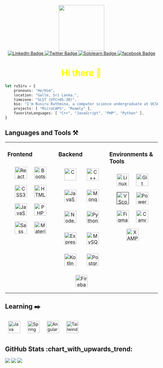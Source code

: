 <!-- ### Hi there 👋 -->

<div id="header" align="center">
<!--   <img src="https://media.giphy.com/media/M9gbBd9nbDrOTu1Mqx/giphy.gif" width="100"/> -->
  <img src="https://media.giphy.com/media/zhYSVCirREeIZtONCI/giphy.gif" width="150"/>
<!--   <img src="https://media.giphy.com/media/2bvcIZuvnBkWxb68Bx/giphy.gif" width="150"/> -->
</div>

<div id="badges"  align="center">
<!--     <a href="your-youtube-URL">
    <img src="https://img.shields.io/badge/YouTube-red?style=for-the-badge&logo=youtube&logoColor=white" alt="Youtube Badge"/>
  </a> -->
  <a href="https://www.linkedin.com/in/ru5iru">
    <img src="https://img.shields.io/badge/LinkedIn-blue?style=for-the-badge&logo=linkedin&logoColor=white" alt="LinkedIn Badge"/>
  </a>
  <a href="https://twitter.com/ru5iru" target="_blank">
    <img src="https://img.shields.io/badge/Twitter-black?style=for-the-badge&logo=x&logoColor=white" alt="Twitter Badge"/>
  </a>
  <a href="https://www.sololearn.com/profile/21588952" target="_blank">
    <img src="https://img.shields.io/badge/-Sololearn-8252dd?style=for-the-badge&logo=Sololearn&logoColor=white" alt="Sololearn Badge"/>
  </a>
  <a href="https://www.facebook.com/ru5iru/" target="_blank">
    <img src="https://img.shields.io/badge/facebook-blue?style=for-the-badge&logo=facebook&logoColor=white" alt="facebook Badge"/>
  </a>
</div>

<div id="header" align="center">
  <h1 style="color: yellow;">
    Hi there 👋
<!--     <img src="https://media.giphy.com/media/hvRJCLFzcasrR4ia7z/giphy.gif" width="30px"/> -->
</h1>
</div>

```typescript
let ru5iru = {
    pronouns: "He/Him",
    location: "Galle, Sri Lanka.",
    timezone: "SLST (UTC+05:30)",
    bio: "I'm Rusiru Rathmina, a computer science undergraduate at UCSC 👨‍💻 🕵️",
    projects: [ "MicroCAPS", "Roamly" ],
    favoriteLanguages: [ "C++", "JavaScript", "PHP", "Python" ],
}
```

## Languages and Tools :hammer_and_pick:

<table><tr><td valign="top" width="33%">

### Frontend

<div align="center">  
  <a href="https://reactjs.org/" target="_blank"><img style="margin: 10px" src="https://profilinator.rishav.dev/skills-assets/react-original-wordmark.svg" alt="React" height="40" /></a>  
  <a href="https://getbootstrap.com/docs/3.4/javascript/" target="_blank"><img style="margin: 10px" src="https://profilinator.rishav.dev/skills-assets/bootstrap-plain.svg" alt="Bootstrap" height="40" /></a>  
  <a href="https://www.w3schools.com/css/" target="_blank"><img style="margin: 10px" src="https://profilinator.rishav.dev/skills-assets/css3-original-wordmark.svg" alt="CSS3" height="40" /></a>  
  <a href="https://en.wikipedia.org/wiki/HTML5" target="_blank"><img style="margin: 10px" src="https://profilinator.rishav.dev/skills-assets/html5-original-wordmark.svg" alt="HTML5" height="40" /></a>
  <a href="https://www.javascript.com/" target="_blank"><img style="margin: 10px" src="https://profilinator.rishav.dev/skills-assets/javascript-original.svg" alt="JavaScript" height="40" /></a> 
  <a href="https://www.php.net/" target="_blank"><img style="margin: 10px" src="https://profilinator.rishav.dev/skills-assets/php-original.svg" alt="PHP" height="40" /></a>   
  <a href="https://sass-lang.com/" target="_blank"><img style="margin: 10px" src="https://profilinator.rishav.dev/skills-assets/sass-original.svg" alt="Sass" height="40" /></a>
<!-- <a href="https://www.chartjs.org/" target="_blank"><img style="margin: 10px" src="https://profilinator.rishav.dev/skills-assets/logo-title.svg" alt="Chart.js" height="40" /></a> -->
  <!-- <a href="https://angular.io/" target="_blank"><img style="margin: 10px" src="https://profilinator.rishav.dev/skills-assets/angularjs-original.svg" alt="Angular" height="40" /></a>   -->
  <a href="https://mui.com/" target="_blank"><img style="margin: 10px" src="https://profilinator.rishav.dev/skills-assets/mui.png" alt="Material UI" height="40" /></a>  
  <!-- <a href="https://chakra-ui.com/" target="_blank"><img style="margin: 10px" src="https://profilinator.rishav.dev/skills-assets/chakraui.png" alt="Chakra UI" height="40" /></a>   -->  
  <!-- <a href="https://wordpress.com/" target="_blank"><img style="margin: 10px" src="https://profilinator.rishav.dev/skills-assets/wordpress.png" alt="WordPress" height="40" /></a> -->
</div>

</td><td valign="top" width="33%">

### Backend

<div align="center">  
  <a href="https://www.cprogramming.com/" target="_blank"><img style="margin: 15px" src="https://profilinator.rishav.dev/skills-assets/c-original.svg" alt="C" height="40" /></a>
  <a href="https://www.cplusplus.com/" target="_blank"><img style="margin: 15px" src="https://profilinator.rishav.dev/skills-assets/cplusplus-original.svg" alt="C++" height="40" /></a>  
  <a href="https://www.javascript.com/" target="_blank"><img style="margin: 15px" src="https://profilinator.rishav.dev/skills-assets/javascript-original.svg" alt="JavaScript" height="40" /></a> 
  <a href="https://www.mongodb.com/" target="_blank"><img style="margin: 15px" src="https://profilinator.rishav.dev/skills-assets/mongodb-original-wordmark.svg" alt="MongoDB" height="40" /></a>  
  <a href="https://nodejs.org/" target="_blank"><img style="margin: 15px" src="https://profilinator.rishav.dev/skills-assets/nodejs-original-wordmark.svg" alt="Node.js" height="40" /></a>
  <a href="https://www.python.org/" target="_blank"><img style="margin: 15px" src="https://profilinator.rishav.dev/skills-assets/python-original.svg" alt="Python" height="40" /></a>  
  <a href="https://expressjs.com/" target="_blank"><img style="margin: 15px" src="https://profilinator.rishav.dev/skills-assets/express-original-wordmark.svg" alt="Express.js" height="40" /></a>  
  <a href="https://www.mysql.com/" target="_blank"><img style="margin: 15px" src="https://profilinator.rishav.dev/skills-assets/mysql-original-wordmark.svg" alt="MySQL" height="40" /></a>
  <a href="https://kotlinlang.org/" target="_blank"><img style="margin: 15px" src="https://profilinator.rishav.dev/skills-assets/kotlinlang-icon.svg" alt="Kotlin" height="40" /></a>
  <a href="https://www.postgresql.org/" target="_blank"><img style="margin: 15px" src="https://profilinator.rishav.dev/skills-assets/postgresql-original-wordmark.svg" alt="PostgreSQL" height="40" /></a>
  <a href="https://firebase.google.com/" target="_blank"><img style="margin: 15px" src="https://profilinator.rishav.dev/skills-assets/firebase.png" alt="Firebase" height="40" /></a>
</div>

</td><td valign="top" width="33%">

### Environments & Tools

<div align="center">  
  <a href="https://www.linux.org/" target="_blank"><img style="margin: 10px" src="https://profilinator.rishav.dev/skills-assets/linux-original.svg" alt="Linux" height="40" /></a>  
  <a href="https://github.com/" target="_blank"><img style="margin: 10px" src="https://profilinator.rishav.dev/skills-assets/git-scm-icon.svg" alt="Git" height="40" /></a>
  <a href="" target="_blank"><img style="margin: 10px" src="https://cdn.jsdelivr.net/gh/devicons/devicon/icons/vscode/vscode-original.svg" alt="VScode" height="40" /></a>
  <a href="https://docs.microsoft.com/en-us/powershell/" target="_blank"><img style="margin: 10px" src="https://profilinator.rishav.dev/skills-assets/powershell.png" alt="PowerShell" height="40" /></a> 
  <a href="https://www.figma.com/" target="_blank"><img style="margin: 10px" src="https://profilinator.rishav.dev/skills-assets/figma-icon.svg" alt="Figma" height="40" /></a>
  <a href="https://www.canva.com/" target="_blank"><img style="margin: 10px" src="https://cdn.jsdelivr.net/gh/devicons/devicon/icons/canva/canva-original.svg" alt="Canva" height="40" /></a>
  <a href="https://www.apachefriends.org/" target="_blank"><img style="margin: 10px" src="https://profilinator.rishav.dev/skills-assets/xampp.png" alt="XAMPP" height="40" /></a> 
  <!-- <a href="https://www.adobe.com/in/products/photoshop.html" target="_blank"><img style="margin: 10px" src="https://profilinator.rishav.dev/skills-assets/photoshop-plain.svg" alt="Photoshop" height="40" /></a>   -->
  <!-- <a href="https://www.latex-project.org/" target="_blank"><img style="margin: 10px" src="https://profilinator.rishav.dev/skills-assets/latex.png" alt="LaTeX" height="40" /></a> -->
</div>
</td></tr>

</table>

## Learning :black_nib:

<a href="https://www.java.com/" target="_blank"><img style="margin: 10px" src="https://profilinator.rishav.dev/skills-assets/java-original-wordmark.svg" alt="Java" height="40" /></a>
<a href="https://docs.spring.io/" target="_blank"><img style="margin: 10px" src="https://profilinator.rishav.dev/skills-assets/springio-icon.svg" alt="Spring" height="40" /></a>
<a href="https://angular.io/" target="_blank"><img style="margin: 10px" src="https://profilinator.rishav.dev/skills-assets/angularjs-original.svg" alt="Angular" height="40" /></a>
<a href="https://www.tailwindcss.com/" target="_blank"><img style="margin: 10px" src="https://profilinator.rishav.dev/skills-assets/tailwindcss.svg" alt="Tailwind CSS" height="40" /></a> 

<h2>GitHub Stats :chart_with_upwards_trend:</h2>
<img src="http://github-profile-summary-cards.vercel.app/api/cards/profile-details?username=ru5iru&theme=dark">
  <span>
    <img src="http://github-profile-summary-cards.vercel.app/api/cards/repos-per-language?username=ru5iru&theme=dark">
  </span>
  <span>
    <img src="http://github-profile-summary-cards.vercel.app/api/cards/most-commit-language?username=ru5iru&theme=dark">
  </span>
<!--   <br/>
  <br/>
  <div>
    <div>
      <img src="https://github-readme-stats.vercel.app/api/top-langs/?username=ru5iru&theme=dark">
    </div>
   <br/>
    <div>
      <img src="https://github-readme-stats.vercel.app/api?username=ru5iru&&show_icons=true&title_color=ffffff&icon_color=bb2acf&text_color=daf7dc&bg_color=151515">
    </div>
  </div> -->
<!--
**ru5iru/ru5iru** is a ✨ _special_ ✨ repository because its `README.md` (this file) appears on your GitHub profile.

Here are some ideas to get you started:

- 🔭 I’m currently working on ...
- 🌱 I’m currently learning ...
- 👯 I’m looking to collaborate on ...
- 🤔 I’m looking for help with ...
- 💬 Ask me about ...
- 📫 How to reach me: ...
- 😄 Pronouns: ...
- ⚡ Fun fact: ...
-->
